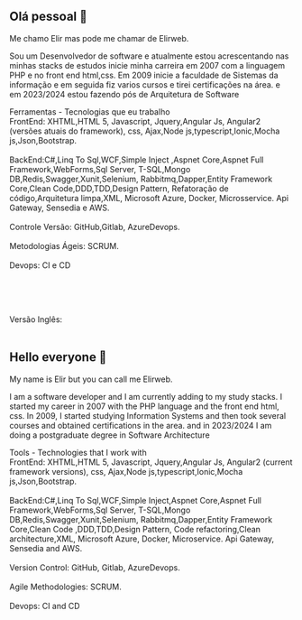 ## Olá pessoal 👋
Me chamo Elir mas pode me chamar de Elirweb.

Sou um Desenvolvedor de software e atualmente estou acrescentando nas minhas stacks de estudos inicie minha carreira em 2007 com a linguagem PHP e no front end html,css. 
Em 2009 inicie a faculdade de Sistemas da informação e em seguida fiz varios cursos e tirei certificações na área. e em 2023/2024 estou fazendo pós de Arquitetura de Software

Ferramentas - Tecnologias que eu trabalho<br />
FrontEnd: XHTML,HTML 5, Javascript, Jquery,Angular Js, Angular2 (versões atuais do framework), css, Ajax,Node js,typescript,Ionic,Mocha js,Json,Bootstrap.
<br /><br />
BackEnd:C#,Linq To Sql,WCF,Simple Inject ,Aspnet Core,Aspnet Full Framework,WebForms,Sql Server, T-SQL,Mongo DB,Redis,Swagger,Xunit,Selenium, Rabbitmq,Dapper,Entity Framework Core,Clean Code,DDD,TDD,Design Pattern, Refatoração de código,Arquitetura limpa,XML, Microsoft Azure, Docker, Microsservice. Api Gateway, Sensedia e AWS.
<br /><br />
Controle Versão: GitHub,Gitlab, AzureDevops.
<br /><br />
Metodologias Ágeis: SCRUM.
<br /><br />
Devops: CI e CD

<br /> <br /><br />

Versão Inglês: <br /><br />
## Hello everyone 👋
My name is Elir but you can call me Elirweb.

I am a software developer and I am currently adding to my study stacks. I started my career in 2007 with the PHP language and the front end html, css.
In 2009, I started studying Information Systems and then took several courses and obtained certifications in the area. and in 2023/2024 I am doing a postgraduate degree in Software Architecture

Tools - Technologies that I work with<br />
FrontEnd: XHTML,HTML 5, Javascript, Jquery,Angular Js, Angular2 (current framework versions), css, Ajax,Node js,typescript,Ionic,Mocha js,Json,Bootstrap.
<br /><br />
BackEnd:C#,Linq To Sql,WCF,Simple Inject,Aspnet Core,Aspnet Full Framework,WebForms,Sql Server, T-SQL,Mongo DB,Redis,Swagger,Xunit,Selenium, Rabbitmq,Dapper,Entity Framework Core,Clean Code ,DDD,TDD,Design Pattern, Code refactoring,Clean architecture,XML, Microsoft Azure, Docker, Microservice. Api Gateway, Sensedia and AWS.
<br /><br />
Version Control: GitHub, Gitlab, AzureDevops.
<br /><br />
Agile Methodologies: SCRUM.
<br /><br />
Devops: CI and CD


